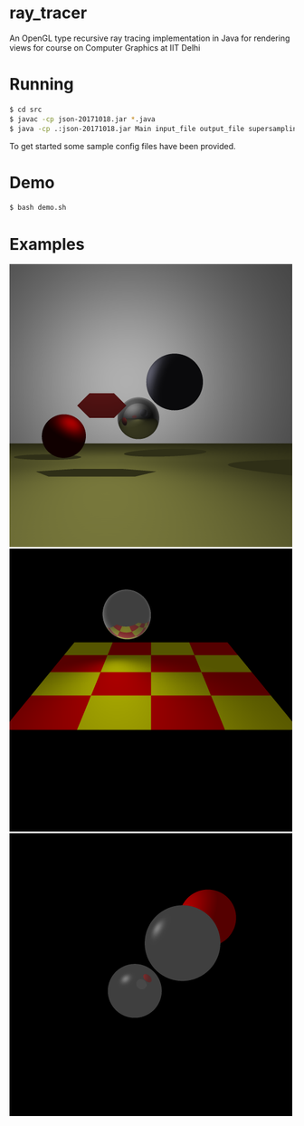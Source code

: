 # ray_tracer
An OpenGL type recursive ray tracing implementation in Java for rendering views for course on Computer Graphics at IIT Delhi

# Running

```sh
$ cd src
$ javac -cp json-20171018.jar *.java
$ java -cp .:json-20171018.jar Main input_file output_file supersampling_grid_size
```

To get started some sample config files have been provided. 

# Demo

```sh
$ bash demo.sh
```

# Examples

![Scene 1](examples/scene1.png)
![Scene 2](examples/scene2.png)
![Scene 3](examples/scene3.png)
